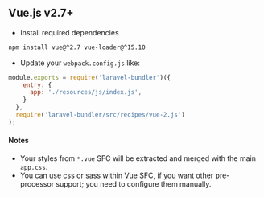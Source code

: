 ## Vue.js v2.7+

* Install required dependencies

```bash
npm install vue@^2.7 vue-loader@^15.10
```

* Update your `webpack.config.js` like:

```js
module.exports = require('laravel-bundler')({
    entry: {
      app: './resources/js/index.js',
    }
  },
  require('laravel-bundler/src/recipes/vue-2.js')
);
```

#### Notes

* Your styles from `*.vue` SFC will be extracted and merged with the main `app.css`.
* You can use css or sass within Vue SFC, if you want other pre-processor support; you need to configure them manually.
